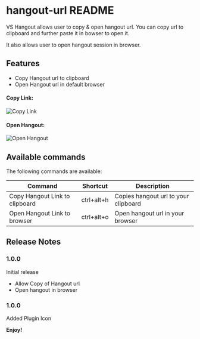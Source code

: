 # hangout-url README

VS Hangout allows user to copy & open hangout url. You can copy url to clipboard and further paste it in bowser to open it.

It also allows user to open hangout session in browser.

## Features

* Copy Hangout url to clipboard
* Open Hangout url in default browser

#### Copy Link:
![Copy Link](https://i.imgur.com/zNUsmPm.gif)

#### Open Hangout:
![Open Hangout](https://i.imgur.com/mLRBZYF.gif)

## Available commands

The following commands are available:

| Command                         | Shortcut   | Description                          |
|---------------------------------|------------|--------------------------------------|
| Copy Hangout Link to clipboard  | ctrl+alt+h | Copies hangout url to your clipboard |
| Open Hangout Link to browser    | ctrl+alt+o | Open hangout url in your browser     |

## Release Notes

### 1.0.0

Initial release
* Allow Copy of Hangout url
* Open hangout in browser

### 1.0.0

Added Plugin Icon 

**Enjoy!**
